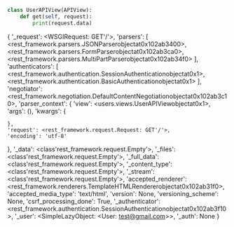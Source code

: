 
```python
class UserAPIView(APIView):
    def get(self, request):
        print(request.data)
```

{
  '_request': <WSGIRequest: GET'/'>,
  'parsers': [
    <rest_framework.parsers.JSONParserobjectat0x102ab3400>,
    <rest_framework.parsers.FormParserobjectat0x102ab3ca0>,
    <rest_framework.parsers.MultiPartParserobjectat0x102ab34f0>
  ],
  'authenticators': [
    <rest_framework.authentication.SessionAuthenticationobjectat0x1>,
    <rest_framework.authentication.BasicAuthenticationobjectat0x1>
  ],
  'negotiator': <rest_framework.negotiation.DefaultContentNegotiationobjectat0x102ab3c10>,
  'parser_context': {
    'view': <users.views.UserAPIViewobjectat0x1>,
    'args': (),
    'kwargs': {
      
    },
    'request': <rest_framework.request.Request: GET'/'>,
    'encoding': 'utf-8'
  },
  '_data': <class'rest_framework.request.Empty'>,
  '_files': <class'rest_framework.request.Empty'>,
  '_full_data': <class'rest_framework.request.Empty'>,
  '_content_type': <class'rest_framework.request.Empty'>,
  '_stream': <class'rest_framework.request.Empty'>,
  'accepted_renderer': <rest_framework.renderers.TemplateHTMLRendererobjectat0x102ab31f0>,
  'accepted_media_type': 'text/html',
  'version': None,
  'versioning_scheme': None,
  'csrf_processing_done': True,
  '_authenticator': <rest_framework.authentication.SessionAuthenticationobjectat0x102ab3f10>,
  '_user': <SimpleLazyObject: <User: test@gmail.com>>,
  '_auth': None
}
